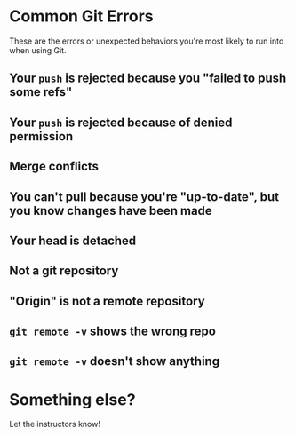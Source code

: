 <style>
h2:not(:target) a{
    font-size:1rem;
    text-align:left;
    border:0;
    background-color:transparent;
}
h2:not(:target) a:before{
    content:"\025B8";
    padding-right:1em;
}
h2 + section{
    display:none;
}
h2:target + section{
    display:block;
}
</style>

# Common Git Errors

These are the errors or unexpected behaviors you're most likely to run into when using Git.

## Your `push` is rejected because you "failed to push some refs"
<section>
#### How it looks

```
$ git push origin master
To git@github.com:wdi-student/my-repo.git
 ! [rejected]        master -> master (non-fast-forward)
 error: failed to push some refs to 'git@github.com:wdi-student/my-repo.git'
 hint: Updates were rejected because the tip of your current branch is behind
 hint: its remote counterpart. Integrate the remote changes (e.g.
 hint: 'git pull ...') before pushing again.
 hint: See the 'Note about fast-forwards' in 'git push --help' for details.
```

#### Explanation

A Git repository is a series of "snapshots" of your files in the same way that a cartoon is a series of snapshots of drawings.

This error says you were unable to push some commits ("refs") to Github because you're missing some commits that Github has. In other words, someone has added more frames to the cartoon on Github, and you don't have those frames. Presumably you don't want to overwrite those frames, so Github rejects your push.

#### Resolution

Notice the "hint" saying to `git pull ...`? Just run:

```
$ git pull origin master
```

This will pull down the commits you're missing. Then, you should be able to push yours up to Github.
</section>

## Your `push` is rejected because of denied permission
<section>
#### How it looks

```
$ git push origin master
ERROR: Permission to ga-wdi-exercises/homeworkaroo.git denied to wdi-student.
fatal: Could not read from remote repository.

Please make sure you have the correct access rights
and the repository exists.
```

#### Explanation

You're trying to push to a repo that you don't own. Note above it says **ga-wdi-exercises/homeworkaroo.git**. That means you're trying to push to the instructors' repo.

#### Resolution

If you haven't already, fork the repo. Then add your fork as the remote called `origin`, push to it, and make a pull request if desired:

```
$ git remote remove origin
$ git remote add origin git@github.com:wdi-stduent/homeworkaroo.git
$ git push origin my-branch-name # Usually `git push origin master`
# On the Github page for YOUR FORK, click the green "New pull request" button
# Click the green "Create pull request" button
# Click the new green "Create pull request" button
```
</section>

## Merge conflicts
<section>
#### How it looks

```
$ git merge branch-two
Auto-merging some-file.html
CONFLICT (add/add): Merge conflict in some-file.html
Automatic merge failed; fix conflicts and then commit the result.
~/Desktop/wdi-student (branch-one *+|MERGING) $
```

...or...

```
$ git pull origin master
remote: Counting objects: 3, done.
remote: Compressing objects: 100% (2/2), done.
remote: Total 3 (delta 0), reused 3 (delta 0), pack-reused 0
Unpacking objects: 100% (3/3), done.
From github.com:wdi-student/my-repo
 * branch            master     -> FETCH_HEAD
17a9271..c80c46f  master     -> wdi-student/my-repo
Auto-merging some-file.html
CONFLICT (add/add): Merge conflict in some-file.html
Automatic merge failed; fix conflicts and then commit the result.
~/Desktop/wdi-student (master *+|MERGING) $
```

#### Explanation

You and another person both tried to commit different changes affecting the same parts of the same files at the same time. Git doesn't know which commit is "right", so it's asking you to tell it.

#### Resolution

Notice it specifies the file(s) that have the merge conflicts. In this case, it's just one file: `some-file.html`. If you open that file you'll see at least one section like this:

```
<<<<<<< HEAD
This is what John wrote.
=======
This is what Jane wrote.
>>>>>>> abc123456789
```

This is showing you the change you made and the change the other person made.

Simply delete the lines you don't want. (Presumably you don't want the `<<<<<<<` lines, so delete those too!) Then, `add` and `commit` as normal.
</section>

## You can't pull because you're "up-to-date", but you know changes have been made
<section>
#### How it looks

```
$ git pull origin master
From github.com:wdi-student/my-repo
 * branch            master     -> FETCH_HEAD
Already up-to-date.
```

### Possibility 1

#### Explanation

You're pulling commits from the wrong branch.

#### Resolution

Run this:

```
$ git pull origin THE-BRANCH-NAME
```

Similarly, if you get this error when trying to push, run:

```
$ git push origin THE-BRANCH-NAME
```

### Possibility 2

#### Explanation

This happens when someone has rebased or reset what's on the remote repository. Until you're *really* comfortable with Git you probably shouldn't be doing either of those. Basically, it changes a commit that has already been made.

Because the commit still has the same ID (or "SHA") that it did before, the Git on your computer doesn't recognize it as a new commit. As far as it's concerned, you have the same commits the remote repository does.

#### Resolution

Run this:

```
$ git reset --hard origin/master
```

This is saying, "Drop everything I have and make it look exactly like whatever's in the `master` branch of the remote repository." Note that **this will overwrite any changes you've made that aren't on Github**.
</section>

## Your head is detached
<section>
#### How it looks

```
$ git checkout 17a9271
Note: checking out '17a9271'.

You are in 'detached HEAD' state. You can look around, make experimental
changes and commit them, and you can discard any commits you make in this
state without impacting any branches by performing another checkout.

If you want to create a new branch to retain commits you create, you may
do so (now or later) by using -b with the checkout command again. Example:

  git checkout -b <new-branch-name>

HEAD is now at 17a9271... foo
```

#### Explanation

This actually isn't an error at all -- it just looks weird! Git's telling you that you're not on a branch right now. When you check out a previous commit, even if that commit appears to be on the same branch you're currently in, you still get put into a "branchless" state.

Git can only make commits on a branch. It's giving you this warning to tell you that if you make any commits and then checkout to another branch, they're going to be overwritten and you'll lose your commits.

#### Resolution

To tell Git to make a new branch from the commit you're currently on, do exactly what it tells you to do in the warning message:

```
$ git checkout -b NEW-BRANCH-NAME
```
</section>

## Not a git repository
<section>
#### How it looks

```
$ git pretty-much-anything
fatal: Not a git repository (or any of the parent directories): .git
```

#### Explanation

There's no `.git` folder, i.e. you haven't made your folder into a Git repository.

#### Resolution

Inside the folder:

```
$ git init
```
</section>

## "Origin" is not a remote repository
<section>
#### How it looks

```
$ git push origin master
fatal: 'origin' does not appear to be a git repository
fatal: Could not read from remote repository.

Please make sure you have the correct access rights
and the repository exists.
```

#### Explanation

Either you misspelled `origin`, or your local repository doesn't "know" about the repository on Github.

#### Resolution

Inside the folder:

```
$ git remote add origin git@github.com:ga-wdi-exercises/homeworkaroo.git
```
</section>

## `git remote -v` shows the wrong repo
<section>
#### How it looks

```
$ git remote -v
origin git@github.com/this-is-the-wrong-organization/homeworkaroo.git (fetch)
origin git@github.com/this-is-the-wrong-organization/homeworkaroo.git (push)
```

#### Explanation

Your local repository thinks you want to push to the wrong Github repository.

#### Resolution

```
$ git remote remove origin
$ git remote add origin git@github.com:wdi-student/homeworkaroo.git
$ git push origin master
```
</section>

## `git remote -v` doesn't show anything
<section>
#### How it looks

```
$ git remote -v
...
```

#### Explanation

See #7.
</section>

# Something else?

Let the instructors know!

